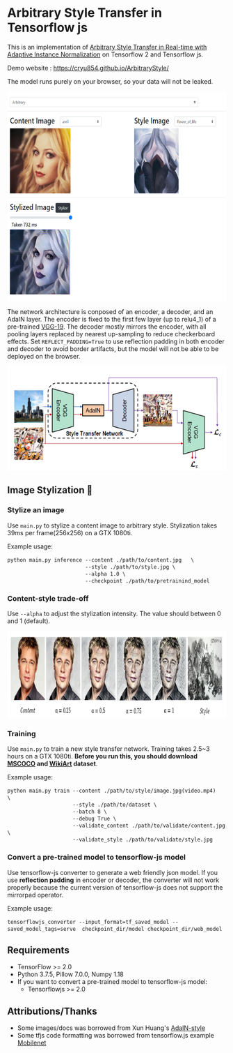 # Arbitrary Style Transfer in Tensorflow js

This is an implementation of [Arbitrary Style Transfer in Real-time with Adaptive Instance Normalization](https://openaccess.thecvf.com/content_ICCV_2017/papers/Huang_Arbitrary_Style_Transfer_ICCV_2017_paper.pdf) on Tensorflow 2 and Tensorflow js. 

Demo website : https://cryu854.github.io/ArbitraryStyle/

The model runs purely on your browser, so your data will not be leaked.
<div align='center'>
<img src = 'images/src/web_demo.PNG' height="480px">
</div>

The network architecture is conposed of an encoder, a decoder, and an AdaIN layer. The encoder is fixed to the first few layer (up to relu4_1) of a pre-trained [VGG-19](https://arxiv.org/pdf/1409.1556.pdf). The decoder mostly mirrors the encoder, with all pooling layers replaced by nearest up-sampling to reduce checkerboard effects. Set `REFLECT_PADDING=True` to use reflection padding in both encoder and decoder to avoid border artifacts, but the model will not be able to be deployed on the browser.

<div align='center'>
<img src = 'images/src/architecture.PNG' height="240px">
</div>

## Image Stylization :art:



### Stylize an image
Use `main.py` to stylize a content image to arbitrary style. 
Stylization takes 39ms per frame(256x256) on a GTX 1080ti.

Example usage:
```
python main.py inference --content ./path/to/content.jpg   \
                         --style ./path/to/style.jpg \
                         --alpha 1.0 \
                         --checkpoint ./path/to/pretrainind_model
```

### Content-style trade-off
Use `--alpha` to adjust the stylization intensity. The value should between 0 and 1 (default).
<div align='center'>
<img src = 'images/src/interpolate.PNG' height="200px">
</div>

### Training
Use `main.py` to train a new style transfer network.
Training takes 2.5~3 hours on a GTX 1080ti.
**Before you run this, you should download [MSCOCO](http://msvocds.blob.core.windows.net/coco2014/train2014.zip) and [WikiArt](https://www.kaggle.com/c/painter-by-numbers) dataset**. 

Example usage:

```
python main.py train --content ./path/to/style/image.jpg(video.mp4)   \
                     --style ./path/to/dataset \
                     --batch 8 \
                     --debug True \
                     --validate_content ./path/to/validate/content.jpg \
                     --validate_style ./path/to/validate/style.jpg
```
      
### Convert a pre-trained model to tensorflow-js model
Use tensorflow-js converter to generate a web friendly json model.
If you use **reflection padding** in encoder or decoder, the converter will not work properly because the current version of tensorflow-js does not support the mirrorpad operator.

Example usage:
```
tensorflowjs_converter --input_format=tf_saved_model --saved_model_tags=serve  checkpoint_dir/model checkpoint_dir/web_model
```

## Requirements
- TensorFlow >= 2.0
- Python 3.7.5, Pillow 7.0.0, Numpy 1.18
- If you want to convert a pre-trained model to tensorflow-js model:
  - Tensorflowjs >= 2.0

## Attributions/Thanks
- Some images/docs was borrowed from Xun Huang's [AdaIN-style](https://github.com/xunhuang1995/AdaIN-style)
- Some tfjs code formatting was borrowed from tensorflow.js example [Mobilenet](https://github.com/tensorflow/tfjs-examples/tree/master/mobilenet)
